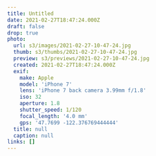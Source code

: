 ```yaml
---
title: Untitled
date: 2021-02-27T18:47:24.000Z
draft: false
drop: true
photo:
  url: s3/images/2021-02-27-10-47-24.jpg
  thumb: s3/thumbs/2021-02-27-10-47-24.jpg
  preview: s3/previews/2021-02-27-10-47-24.jpg
  created: 2021-02-27T18:47:24.000Z
  exif:
    make: Apple
    model: 'iPhone 7'
    lens: 'iPhone 7 back camera 3.99mm f/1.8'
    iso: 32
    aperture: 1.8
    shutter_speed: 1/120
    focal_length: '4.0 mm'
    gps: '47.7699 -122.376769444444'
  title: null
  caption: null
links: []
---
```


